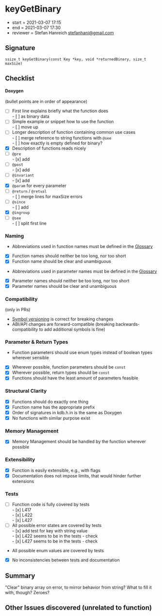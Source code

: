 # keyGetBinary

- start = 2021-03-07 17:15
- end = 2021-03-07 17:30
- reviewer = Stefan Hanreich <stefanhani@gmail.com>

## Signature

`ssize_t keyGetBinary(const Key *key, void *returnedBinary, size_t maxSize)`

## Checklist

#### Doxygen

(bullet points are in order of appearance)

- [ ] First line explains briefly what the function does  
       - [ ] as binary data
- [ ] Simple example or snippet how to use the function  
       - [ ] move up
- [ ] Longer description of function containing common use cases  
       - [ ] merge reference to string functions with `@see`  
       - [ ] how exactly is empty defined for binary?
- [x] Description of functions reads nicely
- [ ] `@pre`  
       - [x] add
- [ ] `@post`  
       - [x] add
- [ ] `@invariant`  
       - [x] add
- [x] `@param` for every parameter
- [ ] `@return` / `@retval`  
       - [ ] merge lines for maxSize errors
- [ ] `@since`  
       - [ ] add
- [x] `@ingroup`
- [ ] `@see`  
       - [ ] split first line

### Naming

- Abbreviations used in function names must be defined in the
  [Glossary](/doc/help/elektra-glossary.md)
- [x] Function names should neither be too long, nor too short
- [x] Function name should be clear and unambiguous
- Abbreviations used in parameter names must be defined in the
  [Glossary](/doc/help/elektra-glossary.md)
- [x] Parameter names should neither be too long, nor too short
- [x] Parameter names should be clear and unambiguous

### Compatibility

(only in PRs)

- [Symbol versioning](/doc/dev/symbol-versioning.md)
  is correct for breaking changes
- ABI/API changes are forward-compatible (breaking backwards-compatibility
  to add additional symbols is fine)

### Parameter & Return Types

- Function parameters should use enum types instead of boolean types
  wherever sensible
- [x] Wherever possible, function parameters should be `const`
- [x] Wherever possible, return types should be `const`
- [x] Functions should have the least amount of parameters feasible

### Structural Clarity

- [x] Functions should do exactly one thing
- [x] Function name has the appropriate prefix
- [x] Order of signatures in kdb.h.in is the same as Doxygen
- [x] No functions with similar purpose exist

### Memory Management

- [x] Memory Management should be handled by the function wherever possible

### Extensibility

- [x] Function is easily extensible, e.g., with flags
- [x] Documentation does not impose limits, that would hinder further extensions

### Tests

- [ ] Function code is fully covered by tests  
       - [x] L417  
       - [x] L422  
       - [x] L427
- [ ] All possible error states are covered by tests  
       - [x] add test for key with string value  
       - [x] L422 seems to be in the tests - check  
       - [x] L427 seems to be in the tests - check
- All possible enum values are covered by tests
- [x] No inconsistencies between tests and documentation

## Summary

"Clear" binary array on error, to mirror behavior from string?
What to fill it with, though? Zeroes?

## Other Issues discovered (unrelated to function)
